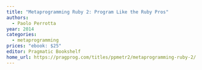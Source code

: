 ```yaml
---
title: "Metaprogramming Ruby 2: Program Like the Ruby Pros"
authors:
  - Paolo Perrotta
year: 2014
categories:
  - metaprogramming
prices: "ebook: $25"
editor: Pragmatic Bookshelf
home_url: https://pragprog.com/titles/ppmetr2/metaprogramming-ruby-2/
---
```

